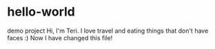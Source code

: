 # hello-world
demo project
Hi, I'm Teri. I love travel and eating things that don't have faces :)
Now I have changed this file! 

